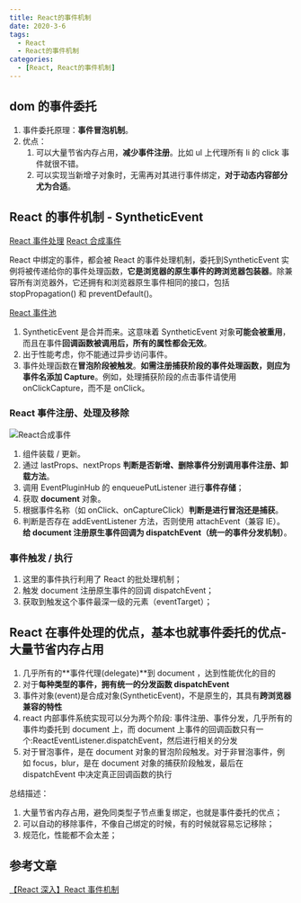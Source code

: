 ```yaml
---
title: React的事件机制
date: 2020-3-6
tags:
  - React
  - React的事件机制
categories:
  - [React, React的事件机制]
---
```


## dom 的事件委托

1. 事件委托原理：**事件冒泡机制**。
2. 优点：
   1. 可以大量节省内存占用，**减少事件注册**。比如 ul 上代理所有 li 的 click 事件就很不错。
   2. 可以实现当新增子对象时，无需再对其进行事件绑定，**对于动态内容部分尤为合适**。

## React 的事件机制 - SyntheticEvent

[React 事件处理](https://react.docschina.org/docs/handling-events.html)
[React 合成事件](https://react.docschina.org/docs/events.html)

React 中绑定的事件，都会被 React 的事件处理机制，委托到SyntheticEvent 实例将被传递给你的事件处理函数，**它是浏览器的原生事件的跨浏览器包装器**。除兼容所有浏览器外，它还拥有和浏览器原生事件相同的接口，包括 stopPropagation() 和 preventDefault()。

[React 事件池](https://react.docschina.org/docs/events.html#event-pooling)

1. SyntheticEvent 是合并而来。这意味着 SyntheticEvent 对象**可能会被重用**，而且在事件**回调函数被调用后，所有的属性都会无效**。
2. 出于性能考虑，你不能通过异步访问事件。
3. 事件处理函数在**冒泡阶段被触发**。**如需注册捕获阶段的事件处理函数，则应为事件名添加 Capture**。例如，处理捕获阶段的点击事件请使用 onClickCapture，而不是 onClick。

### React 事件注册、处理及移除

![React合成事件](./imgs/React合成事件.png)

1. 组件装载 / 更新。
2. 通过 lastProps、nextProps **判断是否新增、删除事件分别调用事件注册、卸载方法**。
3. 调用 EventPluginHub 的 enqueuePutListener 进行**事件存储**；
4. 获取 **document** 对象。
5. 根据事件名称（如 onClick、onCaptureClick）**判断是进行冒泡还是捕获**。
6. 判断是否存在 addEventListener 方法，否则使用 attachEvent（兼容 IE）。
   **给 document 注册原生事件回调为 dispatchEvent（统一的事件分发机制）**。

### 事件触发 / 执行

1. 这里的事件执行利用了 React 的批处理机制；
2. 触发 document 注册原生事件的回调 dispatchEvent；
3. 获取到触发这个事件最深一级的元素（eventTarget）；

## React 在事件处理的优点，基本也就事件委托的优点-大量节省内存占用

1. 几乎所有的**事件代理(delegate)**到 document ，达到性能优化的目的
2. 对于**每种类型的事件，拥有统一的分发函数 dispatchEvent**
3. 事件对象(event)是合成对象(SyntheticEvent)，不是原生的，其具有**跨浏览器兼容的特性**
4. react 内部事件系统实现可以分为两个阶段: 事件注册、事件分发，几乎所有的事件均委托到 document 上，而 document 上事件的回调函数只有一个:ReactEventListener.dispatchEvent，然后进行相关的分发
5. 对于冒泡事件，是在 document 对象的冒泡阶段触发。对于非冒泡事件，例如 focus，blur，是在 document 对象的捕获阶段触发，最后在 dispatchEvent 中决定真正回调函数的执行

总结描述：

1. 大量节省内存占用，避免同类型子节点重复绑定，也就是事件委托的优点；
2. 可以自动的移除事件，不像自己绑定的时候，有的时候就容易忘记移除；
3. 规范化，性能都不会太差；

## 参考文章

[【React 深入】React 事件机制](https://juejin.im/post/5c7df2e7f265da2d8a55d49d)
